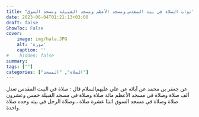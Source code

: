 ```yaml
---
title: "ثواب الصلاة في بيت المقدس ومسجد الأعظم ومسجد القبيلة ومسجد السوق"
date: 2023-06-04T01:21:13+03:00
draft: false
ShowToc: False
cover:
    image: img/hala.JPG
    alt: 'صورة'
    caption: ''
#    hidden: false
summary: 
tags: [""]
categories: ["الصلاة", "المسجد"]
---
```

عن جعفر بن محمد عن آبائه
عن علي عليهم‌السلام قال : صلاة في البيت المقدس تعدل ألف صلاة وصلاة
في مسجد الأعظم مائة صلاة وصلاة في مسجد القبيلة خمس وعشرون
صلاة وصلاة في مسجد السوق اثنتا عشرة صلاة ، وصلاة الرجل في بيته
وحده صلاة واحدة.

